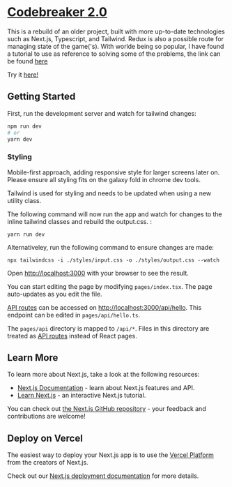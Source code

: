 # [Codebreaker 2.0](https://github.com/Chimpicus/MM-Codebreaker-2.0)

This is a rebuild of an older project, built with more up-to-date technologies such as Next.js, Typescript, and Tailwind. Redux is also a possible route for managing state of the game('s).
With worlde being so popular, I have found a tutorial to use as reference to solving some of the problems, the link can be found [here](https://youtu.be/4qkMSWsUp2s)

Try it [here!](https://codebreaker-2-0.vercel.app/)

## Getting Started

First, run the development server and watch for tailwind changes:

```bash
npm run dev
# or
yarn dev

```

### Styling

Mobile-first approach, adding responsive style for larger screens later on. Please ensure all styling fits on the galaxy fold in chrome dev tools.

Tailwind is used for styling and needs to be updated when using a new utility class.

The following command will now run the app and watch for changes to the inline tailwind classes and rebuild the output.css. :

```
yarn run dev
```

Alternativeley, run the following command to ensure changes are made:

```
npx tailwindcss -i ./styles/input.css -o ./styles/output.css --watch
```

Open [http://localhost:3000](http://localhost:3000) with your browser to see the result.

You can start editing the page by modifying `pages/index.tsx`. The page auto-updates as you edit the file.

[API routes](https://nextjs.org/docs/api-routes/introduction) can be accessed on [http://localhost:3000/api/hello](http://localhost:3000/api/hello). This endpoint can be edited in `pages/api/hello.ts`.

The `pages/api` directory is mapped to `/api/*`. Files in this directory are treated as [API routes](https://nextjs.org/docs/api-routes/introduction) instead of React pages.

## Learn More

To learn more about Next.js, take a look at the following resources:

-   [Next.js Documentation](https://nextjs.org/docs) - learn about Next.js features and API.
-   [Learn Next.js](https://nextjs.org/learn) - an interactive Next.js tutorial.

You can check out [the Next.js GitHub repository](https://github.com/vercel/next.js/) - your feedback and contributions are welcome!

## Deploy on Vercel

The easiest way to deploy your Next.js app is to use the [Vercel Platform](https://vercel.com/new?utm_medium=default-template&filter=next.js&utm_source=create-next-app&utm_campaign=create-next-app-readme) from the creators of Next.js.

Check out our [Next.js deployment documentation](https://nextjs.org/docs/deployment) for more details.
